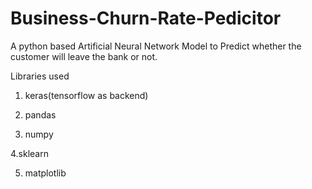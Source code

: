 # Business-Churn-Rate-Pedicitor
A python based Artificial Neural Network Model to Predict whether the customer will leave the bank or not.

Libraries used

1. keras(tensorflow as backend)

2. pandas

3. numpy

4.sklearn

5. matplotlib
